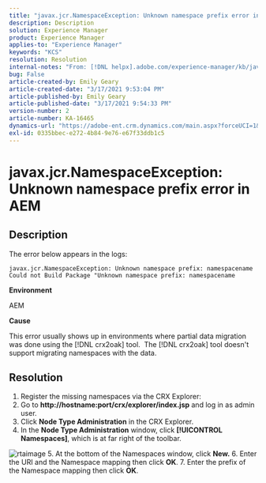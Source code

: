 ```yaml
---
title: "javax.jcr.NamespaceException: Unknown namespace prefix error in AEM"
description: Description
solution: Experience Manager
product: Experience Manager
applies-to: "Experience Manager"
keywords: "KCS"
resolution: Resolution
internal-notes: "From: [!DNL helpx].adobe.com/experience-manager/kb/javax-jcr-NamespaceException-Unknown-namespace-prefix-error-in-AEM.html"
bug: False
article-created-by: Emily Geary
article-created-date: "3/17/2021 9:53:04 PM"
article-published-by: Emily Geary
article-published-date: "3/17/2021 9:54:33 PM"
version-number: 2
article-number: KA-16465
dynamics-url: "https://adobe-ent.crm.dynamics.com/main.aspx?forceUCI=1&pagetype=entityrecord&etn=knowledgearticle&id=c1f6b325-6b87-eb11-a812-000d3a593216"
exl-id: 0335bbec-e272-4b84-9e76-e67f33ddb1c5
---
```

# javax.jcr.NamespaceException: Unknown namespace prefix error in AEM

## Description


The error below appears in the logs:




```
javax.jcr.NamespaceException: Unknown namespace prefix: namespacename
Could not Build Package "Unknown namespace prefix: namespacename
```


<b>Environment</b>

AEM

<b>Cause</b>

This error usually shows up in environments where partial data migration was done using the [!DNL crx2oak] tool.  The [!DNL crx2oak] tool doesn't support migrating namespaces with the data.


## Resolution


1. Register the missing namespaces via the CRX Explorer:
2. Go to <b>http://hostname:port/crx/explorer/index.jsp</b> and log in as admin user.
3. Click <b>Node Type Administration</b> in the CRX Explorer.
4. In the <b>Node Type Administration</b> window, click <b>[!UICONTROL Namespaces]</b>, which is at far right of the toolbar.

![rtaimage](https://helpx.adobe.com/content/dam/help/en/experience-manager/kb/javax-jcr-NamespaceException-Unknown-namespace-prefix-error-in-AEM/_jcr_content/main-pars/procedure/proc_par/step_2/step_par/image/rtaimage.png "rtaimage")
5. At the bottom of the Namespaces window, click <b>New.</b>
6. Enter the URI and the Namespace mapping then click <b>OK</b>.
7. Enter the prefix of the Namespace mapping then click <b>OK</b>.
